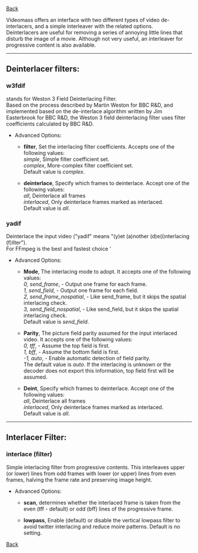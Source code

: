 [Back](../../../../videomass_use.md)

Videomass offers an interface with two different types of video de-interlacers, and a simple interleaver with the related options.   
Deinterlacers are useful for removing a series of annoying little lines that disturb the image of a movie.
Although not very useful, an interleaver for progressive content is also available.

------------------
## Deinterlacer filters:

### w3fdif 
stands for Weston 3 Field Deinterlacing Filter.   
Based on the process described by Martin Weston for BBC R&D, and implemented based on the de-interlace algorithm written 
by Jim Easterbrook for BBC R&D, the Weston 3 field deinterlacing filter uses filter coefficients calculated by BBC R&D.

- Advanced Options:
  - **filter**, Set the interlacing filter coefficients. Accepts one of the following values:   
                        *simple*, Simple filter coefficient set.   
                        *complex*, More-complex filter coefficient set.   
                         Default value is *complex*.   
                                                 
  - **deinterlace**, Specify which frames to deinterlace. Accept one of the following values:   
                        *all*, Deinterlace all frames   
                        *interlaced*, Only deinterlace frames marked as interlaced.   
                         Default value is *all*.   


### yadif 
Deinterlace the input video ("yadif" means "(y)et (a)nother (d)e(i)nterlacing (f)ilter").   
For FFmpeg is the best and fastest choice '

- Advanced Options:
  - **Mode**, The interlacing mode to adopt. It accepts one of the following values:   
           *0, send_frame*, - Output one frame for each frame.   
           *1, send_field*, - Output one frame for each field.   
           *2, send_frame_nospatial*, - Like send_frame, but it skips the spatial interlacing check.   
           *3, send_field_nospatial*, - Like send_field, but it skips the spatial interlacing check.   
            Default value is *send_field*.   

  - **Parity**, The picture field parity assumed for the input interlaced video. It accepts one of the following values:   
            *0, tff*, - Assume the top field is first.   
            *1, bff*, - Assume the bottom field is first.   
            *-1, auto*, - Enable automatic detection of field parity.      
             The default value is *auto*. If the interlacing is unknown or the decoder does not export this information, 
             top field first will be assumed.

  - **Deint**, Specify which frames to deinterlace. Accept one of the following values:   
                        *all*, Deinterlace all frames   
                        *interlaced*, Only deinterlace frames marked as interlaced.   
                         Default value is *all*.

-----------------------
## Interlacer Filter:

### interlace (filter)
Simple interlacing filter from progressive contents. This interleaves upper (or lower) lines from odd 
frames with lower (or upper) lines from even frames, halving the frame rate and preserving image height.

- Advanced Options:

  - **scan**, determines whether the interlaced frame is taken from the even (tff - default) or odd (bff) lines of the 
  progressive frame.
  
  - **lowpass**, Enable (default) or disable the vertical lowpass filter to avoid twitter interlacing and reduce moire 
  patterns. Default is no setting.

[Back](../../../../videomass_use.md)
